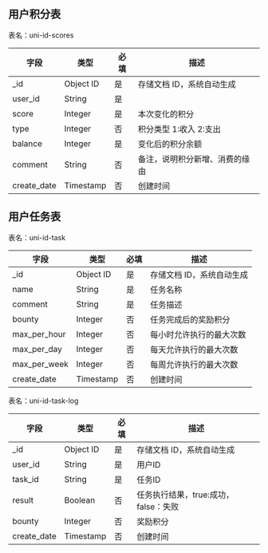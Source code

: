 
## 用户积分表

表名：uni-id-scores

| 字段				| 类型		| 必填	| 描述											|
| ----------------	| ---------	| ----	| -------------------------------------------	|
| \_id				| Object ID	| 是	| 存储文档 ID，系统自动生成			|
| user_id			| String	| 是	|												|
| score				| Integer	| 是	| 本次变化的积分									|
| type				| Integer	| 否	| 积分类型 1:收入 2:支出									|
| balance			| Integer	| 是	| 变化后的积分余额									|
| comment			| String	| 否	| 备注，说明积分新增、消费的缘由				|
| create_date		| Timestamp	| 否	| 创建时间										|


## 用户任务表

表名：uni-id-task

| 字段				| 类型		| 必填	| 描述											|
| ----------------	| ---------	| ----	| -------------------------------------------	|
| \_id				| Object ID	| 是	| 存储文档 ID，系统自动生成			|
| name				| String	| 是	| 任务名称										|
| comment			| String	| 是	| 任务描述										|
| bounty			| Integer	| 否	| 任务完成后的奖励积分							|
| max_per_hour		| Integer	| 否	| 每小时允许执行的最大次数						|
| max_per_day		| Integer	| 否	| 每天允许执行的最大次数						|
| max_per_week		| Integer	| 否	| 每周允许执行的最大次数						|
| create_date		| Timestamp	| 否	| 创建时间										|

表名：uni-id-task-log

| 字段				| 类型		| 必填	| 描述											|
| ----------------	| ---------	| ----	| -------------------------------------------	|
| \_id				| Object ID	| 是	| 存储文档 ID，系统自动生成			|
| user_id			| String	| 是	| 用户ID										|
| task_id			| String	| 是	| 任务ID										|
| result			| Boolean	| 否	| 任务执行结果，true:成功，false：失败			|
| bounty			| Integer	| 否	| 奖励积分										|
| create_date		| Timestamp	| 否	| 创建时间										|
